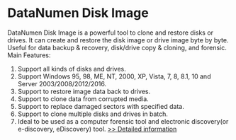 # DataNumen Disk Image
DataNumen Disk Image is a powerful tool to clone and restore disks or drives. It can create and restore the disk image or drive image byte by byte. Useful for data backup & recovery, disk/drive copy & cloning, and forensic.
Main Features:
1. Support all kinds of disks and drives.
2. Support Windows 95, 98, ME, NT, 2000, XP, Vista, 7, 8, 8.1, 10 and Server 2003/2008/2012/2016.
3. Support to restore image data back to drives.
4. Support to clone data from corrupted media.
5. Support to replace damaged sectors with specified data.
6. Support to clone multiple disks and drives in batch.
7. Ideal to be used as a computer forensic tool and electronic discovery(or e-discovery, eDiscovery) tool.
[>> Detailed information](https://secure.shareit.com/shareit/product.html?productid=300906319&affiliateid=200057808)